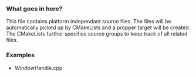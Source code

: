 ### What goes in here?

This file contains platform independant source files. The files will be 
automatically picked up by CMakeLists and a propper target will be created.
The CMakeLists further specifies source groups to keep track of all related
files.

### Examples

* WindowHandle.cpp
